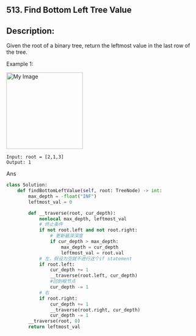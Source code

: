 ## 513. Find Bottom Left Tree Value

## Description:
Given the root of a binary tree, return the leftmost value in the last row of the tree.

Example 1:

<img src="https://assets.leetcode.com/uploads/2020/12/14/tree1.jpg" alt="My Image" height="200"/>

```
Input: root = [2,1,3]
Output: 1
```


Ans
```py
class Solution:
    def findBottomLeftValue(self, root: TreeNode) -> int:
        max_depth = -float("INF")
        leftmost_val = 0

        def __traverse(root, cur_depth): 
            nonlocal max_depth, leftmost_val
            # 终止条件
            if not root.left and not root.right: 
                # 更新最深深度
                if cur_depth > max_depth: 
                    max_depth = cur_depth
                    leftmost_val = root.val  
            # 左，假设为空就不进行这个if statement
            if root.left: 
                cur_depth += 1
                __traverse(root.left, cur_depth)
                #回到根节点
                cur_depth -= 1
            # 右
            if root.right: 
                cur_depth += 1
                __traverse(root.right, cur_depth)
                cur_depth -= 1
        __traverse(root, 0)
        return leftmost_val
```